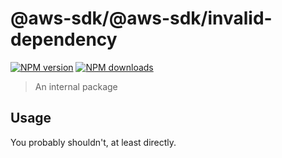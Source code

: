 # @aws-sdk/@aws-sdk/invalid-dependency

[![NPM version](https://img.shields.io/npm/v/@aws-sdk/@aws-sdk/invalid-dependency/rc.svg)](https://www.npmjs.com/package/@aws-sdk/@aws-sdk/invalid-dependency)
[![NPM downloads](https://img.shields.io/npm/dm/@aws-sdk/@aws-sdk/invalid-dependency.svg)](https://www.npmjs.com/package/@aws-sdk/@aws-sdk/invalid-dependency)

> An internal package

## Usage

You probably shouldn't, at least directly.
